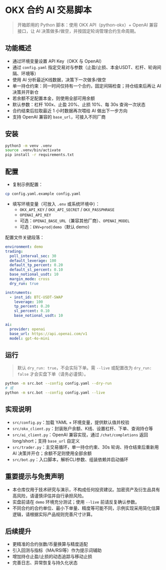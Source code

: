 # OKX 合约 AI 交易脚本

> 开箱即用的 Python 脚本：使用 OKX API（python-okx）+ OpenAI 兼容接口，让 AI 决策做多/做空，并按固定轮询管理合约生命周期。

## 功能概述
- 通过环境变量设置 API Key（OKX 与 OpenAI）
- 通过 `config.yaml` 指定交易对与参数（止盈/止损、本金USDT、杠杆、轮询间隔、环境等）
- 使用 AI 分析最近K线数据，决策下一次做多/做空
- 单一持仓约束：同一时间仅持有一个合约，固定间隔检查；持仓结束后再让 AI 决策并开新仓
- 若余额不足配置本金，则使用全部可用余额
- 默认参数：杠杆 100x、止盈 20%、止损 10%、每 30s 查询一次状态
- 合约结束后拉取最近 1 小时数据再次喂给 AI 做出下一步方向
- 支持 OpenAI 兼容的 `base_url`，可接入不同厂商

## 安装

```bash
python3 -m venv .venv
source .venv/bin/activate
pip install -r requirements.txt
```

## 配置
- 复制示例配置：

```bash
cp config.yaml.example config.yaml
```

- 填写环境变量（可放入 `.env` 或系统环境中）：
  - `OKX_API_KEY` / `OKX_API_SECRET` / `OKX_PASSPHRASE`
  - `OPENAI_API_KEY`
  - 可选：`OPENAI_BASE_URL`（兼容其他厂商）、`OPENAI_MODEL`
  - 可选：`ENV=prod|demo`（默认 demo）

配置文件关键段落：
```yaml
environment: demo
trading:
  poll_interval_sec: 30
  default_leverage: 100
  default_tp_percent: 0.20
  default_sl_percent: 0.10
  base_notional_usdt: 10
  margin_mode: cross
  dry_run: true

instruments:
  - inst_id: BTC-USDT-SWAP
    leverage: 100
    tp_percent: 0.20
    sl_percent: 0.10
    base_notional_usdt: 10

ai:
  provider: openai
  base_url: https://api.openai.com/v1
  model: gpt-4o-mini
```

## 运行

> 默认 `dry_run: true`，不会实际下单。需 `--live` 或配置改为 `dry_run: false` 才会实盘下单（请务必谨慎）。

```bash
python -m src.bot --config config.yaml --dry-run
# 或
python -m src.bot --config config.yaml --live
```

## 实现说明
- `src/config.py`：加载 YAML + 环境变量，提供默认值并校验
- `src/okx_client.py`：封装账户余额、K线、设置杠杆、下单、查询持仓等
- `src/ai_client.py`：OpenAI 兼容实现，通过 `/chat/completions` 返回 long/short；支持 `base_url` 自定义
- `src/trader.py`：主交易循环，单一持仓约束、30s 轮询、持仓结束后重新用 AI 决策并开仓；余额不足则使用全部余额
- `src/bot.py`：入口脚本，解析CLI参数、组装依赖并启动循环

## 重要提示与免责声明
- 本仓库仅用于技术研究与演示，不构成任何投资建议。加密资产及衍生品具有高风险，请谨慎评估并自行承担风险。
- 实盘前请在 `demo` 环境充分测试；使用 `--live` 前请反复确认参数。
- 不同合约的合约单位、最小下单量、精度等可能不同，示例实现采用简化估算逻辑，请根据实际产品规则完善尺寸计算。

## 后续提升
- 更精准的合约张数/币量换算与精度适配
- 引入回测与指标（MA/RSI等）作为提示词辅助
- 增加持仓止盈/止损的动态追踪与移动止损
- 完善日志、异常恢复与持久化状态
